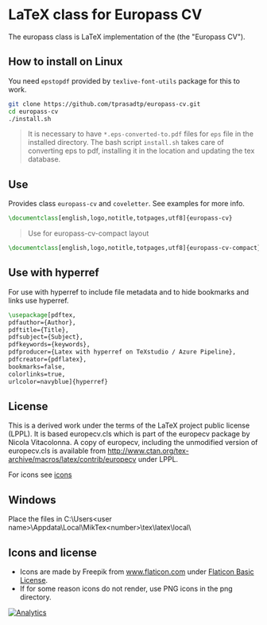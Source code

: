 # LaTeX class for Europass CV

The eu­ropass class is LaTeX im­ple­men­ta­tion of the  (the "Europass CV").

## How to install on Linux

You need `epstopdf` provided by `texlive-font-utils` package for this to work.

```sh
git clone https://github.com/tprasadtp/europass-cv.git
cd europass-cv
./install.sh
```

> It is necessary to have `*.eps-converted-to.pdf` files for `eps` file in the installed directory.
> The bash script `install.sh` takes care of converting eps to pdf,
> installing it in the location and updating the tex database.

## Use

Provides class `europass-cv` and `coveletter`. See examples for more info.

```tex
\documentclass[english,logo,notitle,totpages,utf8]{europass-cv}
```

> Use for europass-cv-compact layout

```tex
\documentclass[english,logo,notitle,totpages,utf8]{europass-cv-compact}
```

## Use with hyperref

For use with hyperref to include file metadata and to hide
bookmarks and links use hyperref.

```tex
\usepackage[pdftex,
pdfauthor={Author},
pdftitle={Title},
pdfsubject={Subject},
pdfkeywords={keywords},
pdfproducer={Latex with hyperref on TeXstudio / Azure Pipeline},
pdfcreator={pdflatex},
bookmarks=false,
colorlinks=true,
urlcolor=navyblue]{hyperref}
```

## License

This is a derived work under the terms of the LaTeX project public license (LPPL).
It is based  europecv.cls which is part of the europecv package by Nicola Vitacolonna.
A copy of europecv, including the unmodified version of europecv.cls is available
from http://www.ctan.org/tex-archive/macros/latex/contrib/europecv under LPPL.

For icons see [icons](#icons-and-license)

## Windows

Place the files in
C:\Users\<user name>\Appdata\Local\MikTex\<number>\tex\latex\local\

## Icons and license

* Icons are made by Freepik from www.flaticon.com under [Flaticon Basic License](https://file000.flaticon.com/downloads/license/license.pdf).
* If for some reason icons do not render, use PNG icons in the png directory.

[![Analytics](https://ga-beacon.prasadt.com/UA-101760811-3/github/europass-cv?flat)](https://prasadt.com/google-analytics-beacon)
